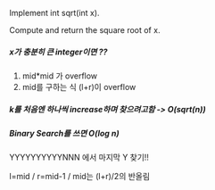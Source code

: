<p>Implement int sqrt(int x).</p>

<p>Compute and return the square root of x.</p>

<h5>x가 충분히 큰 integer이면 ?? </h5>
<ol>
<li> mid*mid 가 overflow </li>
<li> mid를 구하는 식 (l+r)이 overflow </li>
</ol>

<h5> k를 처음엔 하나씩 increase하며 찾으려고함 -> O(sqrt(n)) <h5>
<h5> Binary Search를 쓰면 O(log n) </h5>
<p> YYYYYYYYYYNNN 에서 마지막 Y 찾기!! </p>
<p> l=mid / r=mid-1 / mid는 (l+r)/2의 반올림</p>



